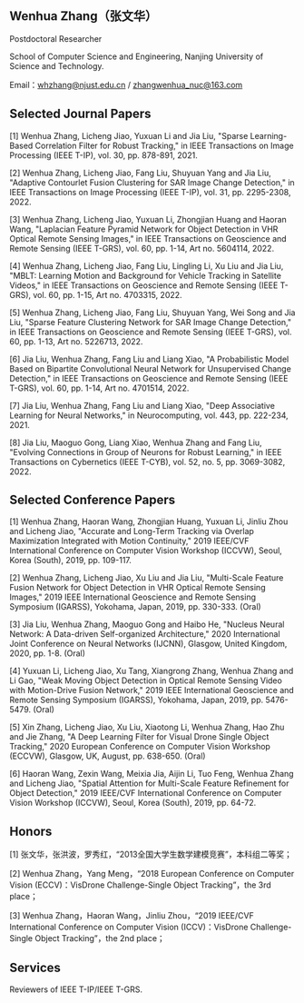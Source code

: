 ## Wenhua Zhang（张文华）

Postdoctoral Researcher

School of Computer Science and Engineering, Nanjing University of Science and Technology.

Email：whzhang@njust.edu.cn / zhangwenhua_nuc@163.com

## Selected Journal Papers

[1] Wenhua Zhang, Licheng Jiao, Yuxuan Li and Jia Liu, "Sparse Learning-Based Correlation Filter for Robust Tracking," in IEEE Transactions on Image Processing (IEEE T-IP), vol. 30, pp. 878-891, 2021. 

[2] Wenhua Zhang, Licheng Jiao, Fang Liu, Shuyuan Yang and Jia Liu, "Adaptive Contourlet Fusion Clustering for SAR Image Change Detection," in IEEE Transactions on Image Processing (IEEE T-IP), vol. 31, pp. 2295-2308, 2022. 

[3] Wenhua Zhang, Licheng Jiao, Yuxuan Li, Zhongjian Huang and Haoran Wang, "Laplacian Feature Pyramid Network for Object Detection in VHR Optical Remote Sensing Images," in IEEE Transactions on Geoscience and Remote Sensing (IEEE T-GRS), vol. 60, pp. 1-14, Art no. 5604114, 2022. 

[4] Wenhua Zhang, Licheng Jiao, Fang Liu, Lingling Li, Xu Liu and Jia Liu, "MBLT: Learning Motion and Background for Vehicle Tracking in Satellite Videos," in IEEE Transactions on Geoscience and Remote Sensing (IEEE T-GRS), vol. 60, pp. 1-15, Art no. 4703315, 2022. 

[5] Wenhua Zhang, Licheng Jiao, Fang Liu, Shuyuan Yang, Wei Song and Jia Liu, "Sparse Feature Clustering Network for SAR Image Change Detection," in IEEE Transactions on Geoscience and Remote Sensing (IEEE T-GRS), vol. 60, pp. 1-13, Art no. 5226713, 2022.  

[6] Jia Liu, Wenhua Zhang, Fang Liu and Liang Xiao, "A Probabilistic Model Based on Bipartite Convolutional Neural Network for Unsupervised Change Detection," in IEEE Transactions on Geoscience and Remote Sensing (IEEE T-GRS), vol. 60, pp. 1-14, Art no. 4701514, 2022. 

[7] Jia Liu, Wenhua Zhang, Fang Liu and Liang Xiao, "Deep Associative Learning for Neural Networks," in Neurocomputing, vol. 443, pp. 222-234, 2021. 

[8] Jia Liu, Maoguo Gong, Liang Xiao, Wenhua Zhang and Fang Liu, "Evolving Connections in Group of Neurons for Robust Learning," in IEEE Transactions on Cybernetics (IEEE T-CYB), vol. 52, no. 5, pp. 3069-3082, 2022.

## Selected Conference Papers

[1] Wenhua Zhang, Haoran Wang, Zhongjian Huang, Yuxuan Li, Jinliu Zhou and Licheng Jiao, "Accurate and Long-Term Tracking via Overlap Maximization Integrated with Motion Continuity," 2019 IEEE/CVF International Conference on Computer Vision Workshop (ICCVW), Seoul, Korea (South), 2019, pp. 109-117.

[2] Wenhua Zhang, Licheng Jiao, Xu Liu and Jia Liu, "Multi-Scale Feature Fusion Network for Object Detection in VHR Optical Remote Sensing Images," 2019 IEEE International Geoscience and Remote Sensing Symposium (IGARSS), Yokohama, Japan, 2019, pp. 330-333. (Oral)

[3] Jia Liu, Wenhua Zhang, Maoguo Gong and Haibo He, "Nucleus Neural Network: A Data-driven Self-organized Architecture," 2020 International Joint Conference on Neural Networks (IJCNN), Glasgow, United Kingdom, 2020, pp. 1-8. (Oral)

[4] Yuxuan Li, Licheng Jiao, Xu Tang, Xiangrong Zhang, Wenhua Zhang and Li Gao, "Weak Moving Object Detection in Optical Remote Sensing Video with Motion-Drive Fusion Network," 2019 IEEE International Geoscience and Remote Sensing Symposium (IGARSS), Yokohama, Japan, 2019, pp. 5476-5479. (Oral) 

[5] Xin Zhang, Licheng Jiao, Xu Liu, Xiaotong Li, Wenhua Zhang, Hao Zhu and Jie Zhang, "A Deep Learning Filter for Visual Drone Single Object Tracking," 2020 European Conference on Computer Vision Workshop (ECCVW), Glasgow, UK, August, pp. 638-650. (Oral)

[6] Haoran Wang, Zexin Wang, Meixia Jia, Aijin Li, Tuo Feng, Wenhua Zhang and Licheng Jiao, "Spatial Attention for Multi-Scale Feature Refinement for Object Detection," 2019 IEEE/CVF International Conference on Computer Vision Workshop (ICCVW), Seoul, Korea (South), 2019, pp. 64-72.

## Honors

[1] 张文华，张洪波，罗秀红，“2013全国大学生数学建模竞赛”，本科组二等奖；

[2] Wenhua Zhang，Yang Meng，“2018 European Conference on Computer Vision (ECCV)：VisDrone Challenge-Single Object Tracking”，the 3rd place；

[3] Wenhua Zhang，Haoran Wang，Jinliu Zhou，“2019 IEEE/CVF International Conference on Computer Vision (ICCV)：VisDrone Challenge-Single Object Tracking”，the 2nd place；

## Services

Reviewers of IEEE T-IP/IEEE T-GRS.
